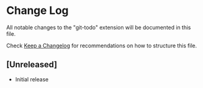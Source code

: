 # Change Log

All notable changes to the "git-todo" extension will be documented in this file.

Check [Keep a Changelog](http://keepachangelog.com/) for recommendations on how to structure this file.

## [Unreleased]

- Initial release